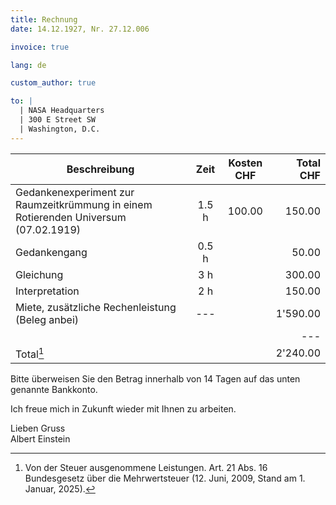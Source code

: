 ```yaml
---
title: Rechnung
date: 14.12.1927, Nr. 27.12.006

invoice: true

lang: de

custom_author: true

to: |
  | NASA Headquarters
  | 300 E Street SW
  | Washington, D.C.
---
```

| Beschreibung | Zeit  | Kosten CHF| Total CHF |
|----------------|:-:|:--:|--:|
| Gedankenexperiment zur Raumzeitkrümmung in einem Rotierenden Universum (07.02.1919) | 1.5 h | 100.00 | 150.00 |
| Gedankengang | 0.5 h | | 50.00 |
| Gleichung | 3 h | | 300.00 |
| Interpretation | 2 h | | 150.00 |
| Miete, zusätzliche Rechenleistung (Beleg anbei)| --- | | 1'590.00 |
| | | |---|
| Total[^1] | | | 2'240.00 |

[^1]: Von der Steuer ausgenommene Leistungen. Art. 21 Abs. 16 Bundesgesetz über die Mehrwertsteuer (12. Juni, 2009, Stand am 1. Januar, 2025).

Bitte überweisen Sie den Betrag innerhalb von 14 Tagen auf das unten genannte Bankkonto.

Ich freue mich in Zukunft wieder mit Ihnen zu arbeiten.

Lieben Gruss\
Albert Einstein
